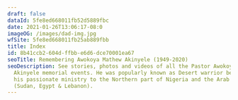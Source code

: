 ```yaml
---
draft: false
dataId: 5fe8ed668011fb52d5889fbc
date: 2021-01-26T13:06:17-08:0
imageOG: /images/dad-img.jpg
wfSite: 5fe8ed668011fb25ab889fbb
title: Index
id: 8b41ccb2-604d-ffbb-e6d6-dce70001ea67
seoTitle: Remembering Awokoya Mathew Akinyele (1949-2020)
seoDescription: See stories, photos and videos of all the Pastor Awokoya Mathew
  Akinyele memorial events. He was popularly known as Desert warrior because of
  his passionate ministry to the Northern part of Nigeria and the Arab World
  (Sudan, Egypt & Lebanon).
---
```

